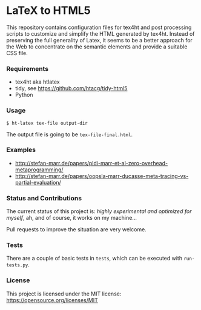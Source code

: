LaTeX to HTML5
==============

This repository contains configuration files for tex4ht and post processing
scripts to customize and simplify the HTML generated by tex4ht. Instead of
preserving the full generality of Latex, it seems to be a better approach for
the Web to concentrate on the semantic elements and provide a suitable CSS file.


### Requirements

 - tex4ht aka htlatex
 - tidy, see https://github.com/htacg/tidy-html5
 - Python

### Usage

```
$ ht-latex tex-file output-dir
```

The output file is going to be `tex-file-final.html`.

### Examples

 - http://stefan-marr.de/papers/pldi-marr-et-al-zero-overhead-metaprogramming/
 - http://stefan-marr.de/papers/oopsla-marr-ducasse-meta-tracing-vs-partial-evaluation/

### Status and Contributions

The current status of this project is: *highly experimental and optimized for
myself*, ah, and of course, it works on my machine... 

Pull requests to improve the situation are very welcome.

### Tests

There are a couple of basic tests in `tests`, which can be executed with
`run-tests.py`.

### License

This project is licensed under the MIT license: https://opensource.org/licenses/MIT
